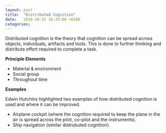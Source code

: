 ```yaml
---
layout: post
title:  "Distributed Cognition"
date:   2016-10-25 16:33:00 +0100
categories:
---
```


Distributed cognition is the theory that cognition can be spread across objects, individuals, artifacts and tools. This is done to further thinking and distribute effort required to complete a task.

**Principle Elements**

- Material & environment
- Social group
- Throughout time

**Examples**

Edwin Hutchins highlighted two examples of how distributed cognition is used and where it can be improved.

- Airplane cockpit (where the cognition required to keep the plane in the air is spread across the pilot, co-pilot and the instruments).
- Ship navigation (similar distrubuted cognition).
